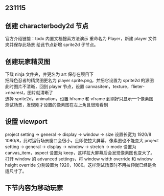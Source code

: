 ## 231115

##

## 创建 characterbody2d 节点

官方介绍链接：todo
内置文档搜索方法演示
重命名为 Player，新建 player 文件夹并保存此场景
给此节点新增 sprite2d 子节点。

## 创建玩家精灵图

下载 ninja 文件夹，并更名为 art 保存在项目下  
把绿色忍者的精灵图更名为 player sprite.png，并把它设置为 sprite2d 的源图  
此时图片不清晰，回到 player 节点，设置 canvasitem，texture，flieter->nearest，图片就清晰了  
选择 sprite2d，animation，设置 hframe 和 vframe 到刚好只显示一个像素图  
测试场景，发现刚才设置的像素图在左上角且很难看到

## 设置 viewport

project setting -> general -> display -> window -> size 设置长宽为 1920/8 1080/8，此时运行场景窗口会很小，且即使拉大屏幕，像素图也不能变大
project setting -> general -> display -> window -> stretch -> mode 设置为 canvas_item，aspect 设置为 keep，这样拉大屏幕后会发现像素图也变大了。
打开 window 的 advanced settings，将 window width override 和 window height override 分别设置为 1920，1080。这样测试场景时不用拉伸就已经是合适尺寸了。

## 下节内容为移动玩家
